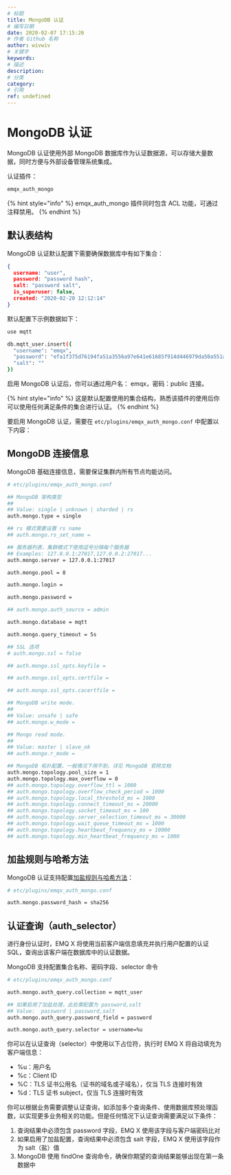 ```yaml
---
# 标题
title: MongoDB 认证
# 编写日期
date: 2020-02-07 17:15:26
# 作者 Github 名称
author: wivwiv
# 关键字
keywords:
# 描述
description:
# 分类
category: 
# 引用
ref: undefined
---
```


# MongoDB 认证

MongoDB 认证使用外部 MongoDB 数据库作为认证数据源，可以存储大量数据，同时方便与外部设备管理系统集成。

认证插件：

```bash
emqx_auth_mongo
```

{% hint style="info" %} 
emqx_auth_mongo 插件同时包含 ACL 功能，可通过注释禁用。
{% endhint %}



## 默认表结构

MongoDB 认证默认配置下需要确保数据库中有如下集合：

```json
{
  username: "user",
  password: "password hash",
  salt: "password salt",
  is_superuser: false,
  created: "2020-02-20 12:12:14"
}
```

默认配置下示例数据如下：

```bash
use mqtt

db.mqtt_user.insert({
  "username": "emqx",
  "password": "efa1f375d76194fa51a3556a97e641e61685f914d446979da50a551a4333ffd7",
  "salt": ""
})
```

启用 MongoDB 认证后，你可以通过用户名： emqx，密码：public 连接。


{% hint style="info" %} 
这是默认配置使用的集合结构，熟悉该插件的使用后你可以使用任何满足条件的集合进行认证。
{% endhint %}



要启用 MongoDB 认证，需要在 `etc/plugins/emqx_auth_mongo.conf` 中配置以下内容：

## MongoDB 连接信息

MongoDB 基础连接信息，需要保证集群内所有节点均能访问。

```bash
# etc/plugins/emqx_auth_mongo.conf

## MongoDB 架构类型
##
## Value: single | unknown | sharded | rs
auth.mongo.type = single

## rs 模式需要设置 rs name
## auth.mongo.rs_set_name =

## 服务器列表，集群模式下使用逗号分隔每个服务器
## Examples: 127.0.0.1:27017,127.0.0.2:27017...
auth.mongo.server = 127.0.0.1:27017

auth.mongo.pool = 8

auth.mongo.login =

auth.mongo.password =

## auth.mongo.auth_source = admin

auth.mongo.database = mqtt

auth.mongo.query_timeout = 5s

## SSL 选项
# auth.mongo.ssl = false

## auth.mongo.ssl_opts.keyfile =

## auth.mongo.ssl_opts.certfile =

## auth.mongo.ssl_opts.cacertfile =

## MongoDB write mode.
##
## Value: unsafe | safe
## auth.mongo.w_mode =

## Mongo read mode.
##
## Value: master | slave_ok
## auth.mongo.r_mode =

## MongoDB 拓扑配置，一般情况下用不到，详见 MongoDB 官网文档
auth.mongo.topology.pool_size = 1
auth.mongo.topology.max_overflow = 0
## auth.mongo.topology.overflow_ttl = 1000
## auth.mongo.topology.overflow_check_period = 1000
## auth.mongo.topology.local_threshold_ms = 1000
## auth.mongo.topology.connect_timeout_ms = 20000
## auth.mongo.topology.socket_timeout_ms = 100
## auth.mongo.topology.server_selection_timeout_ms = 30000
## auth.mongo.topology.wait_queue_timeout_ms = 1000
## auth.mongo.topology.heartbeat_frequency_ms = 10000
## auth.mongo.topology.min_heartbeat_frequency_ms = 1000

```


## 加盐规则与哈希方法

MongoDB 认证支持配置[加盐规则与哈希方法](./auth.md#加盐规则与哈希方法)：

```bash
# etc/plugins/emqx_auth_mongo.conf

auth.mongo.password_hash = sha256
```


## 认证查询（auth_selector）

进行身份认证时，EMQ X 将使用当前客户端信息填充并执行用户配置的认证 SQL，查询出该客户端在数据库中的认证数据。

MongoDB 支持配置集合名称、密码字段、selector 命令

```bash
# etc/plugins/emqx_auth_mongo.conf

auth.mongo.auth_query.collection = mqtt_user

## 如果启用了加盐处理，此处需配置为 password,salt
## Value:  password | password,salt
auth.mongo.auth_query.password_field = password

auth.mongo.auth_query.selector = username=%u
```

你可以在认证查询（selector）中使用以下占位符，执行时 EMQ X 将自动填充为客户端信息：

- %u：用户名
- %c：Client ID
- %C：TLS 证书公用名（证书的域名或子域名），仅当 TLS 连接时有效
- %d：TLS 证书 subject，仅当 TLS 连接时有效


你可以根据业务需要调整认证查询，如添加多个查询条件、使用数据库预处理函数，以实现更多业务相关的功能。但是任何情况下认证查询需要满足以下条件：

1. 查询结果中必须包含 password 字段，EMQ X 使用该字段与客户端密码比对
2. 如果启用了加盐配置，查询结果中必须包含 salt 字段，EMQ X 使用该字段作为 salt（盐）值
3. MongoDB 使用 findOne 查询命令，确保你期望的查询结果能够出现在第一条数据中
